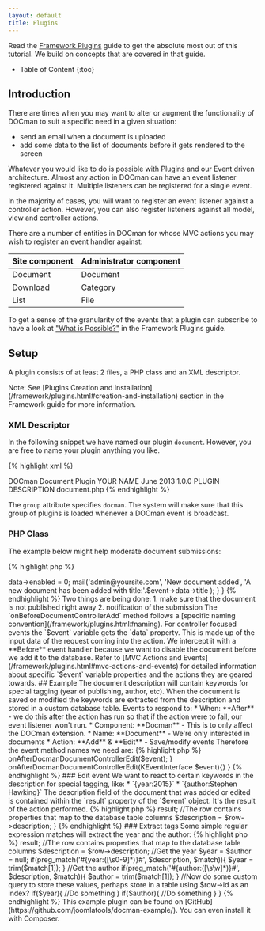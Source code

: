 ```yaml
---
layout: default
title: Plugins
---
```


Read the [Framework Plugins](/framework/plugins.html) guide to get the absolute most out of this tutorial. We build on concepts that are covered in that guide.

* Table of Content
{:toc}

## Introduction

There are times when you may want to alter or augment the functionality of DOCman to suit a specific need in a given situation:

* send an email when a document is uploaded
* add some data to the list of documents before it gets rendered to the screen

Whatever you would like to do is possible with Plugins and our Event driven architecture. Almost any action in DOCman can have an event listener registered against it. Multiple listeners can be registered for a single event.

In the majority of cases, you will want to register an event listener against a controller action. However, you can also register listeners against all model, view and controller actions.

There are a number of entities in DOCman for whose MVC actions you may wish to register an event handler against:

|Site component|Administrator component|
|-----------------|------------|
|Document| Document|
|Download|Category|
|List|File|

To get a sense of the granularity of the events that a plugin can subscribe to have a look at ["What is Possible?"](/framework/plugins.html#what-is-possible) in the Framework Plugins guide. 

## Setup

A plugin consists of at least 2 files, a PHP class and an XML descriptor. 

<span class="note">
Note: See [Plugins Creation and Installation](/framework/plugins.html#creation-and-installation) section in the Framework guide for more information.
</span>

### XML Descriptor

In the following snippet we have named our plugin `document`. However, you are free to name your plugin anything you like.

{% highlight xml %}
<?xml version="1.0" encoding="utf-8"?>
<extension version="2.5" type="plugin" group="docman">
    <name>DOCman Document Plugin</name>
    <author>YOUR NAME</author>
    <creationDate>June 2013</creationDate>
    <version>1.0.0</version>
    <description>PLUGIN DESCRIPTION</description>
    <files>
        <filename plugin="document">document.php</filename>
    </files>
</extension>
{% endhighlight %}

The `group` attribute specifies `docman`. The system will make sure that this group of plugins is loaded whenever a DOCman event is broadcast.

### PHP Class

The example below might help moderate document submissions:

{% highlight php %}
<?php
class PlgDocmanDocument extends PlgKoowaSubscriber
{
    public function onBeforeDocumentControllerAdd(KEventInterface $event)
    {
        //Do something like sending an email to an administrator and disabling the document
        $event->data->enabled = 0;
        mail('admin@yoursite.com',
            'New document added',
            'A new document has been added with title:'.$event->data->title
        );
    }
}
{% endhighlight %}

Two things are being done:

1. make sure that the document is not published right away
2. notification of the submission

The `onBeforeDocumentControllerAdd` method follows a [specific naming convention](/framework/plugins.html#naming).

For controller focused events the `$event` variable gets the `data` property. This is made up of the input data of the request coming into the action. We intercept it with a **Before** event handler because we want to disable the document before we add it to the database.

Refer to [MVC Actions and Events](/framework/plugins.html#mvc-actions-and-events) for detailed information about specific `$event` variable properties and the actions they are geared towards. 
 
## Example

The document description will contain keywords for special tagging (year of publishing, author, etc).
When the document is saved or modified the keywords are extracted from the description and stored in a custom database table.

Events to respond to:

* When: **After** - we do this after the action has run so that if the action were to fail, our event listener won't run.
* Component: **Docman** - This is to only affect the DOCman extension.
* Name: **Document** - We're only interested in documents
* Action: **Add** & **Edit** - Save/modify events

Therefore the event method names we need are:

{% highlight php %}
<?php
class PlgDocmanDocument extends PlgKoowaSubscriber
{
    onAfterDocmanDocumentControllerAdd(KEventInterface $event){}
    onAfterDocmanDocumentControllerEdit(KEventInterface $event){}
}
{% endhighlight %}

### Save event

Save events cover both `Add` and `Edit`. The simplest way to have both of these methods run the same code is have one call the other.

{% highlight php %}
<?php
class PlgKoowaDocman extends PlgKoowaSubscriber
{
    onAfterDocmanDocumentControllerAdd(KEventInterface $event)
    {
        return $this->onAfterDocmanDocumentControllerEdit($event);
    }
    onAfterDocmanDocumentControllerEdit(KEventInterface $event){}
}
{% endhighlight %}

### Edit event

We want to react to certain keywords in the description for special tagging, like:

* `{year:2015}`
* `{author:Stephen Hawking}`

The description field of the document that was added or edited is contained within the `result` property of the `$event` object. It's the result of the action performed.

{% highlight php %}
<?php
public function onAfterDocmanDocumentControllerEdit(KEventInterface $event)
{
    //The result of the controller action is stored in the "result" property
    $row = $event->result;
    //The row contains properties that map to the database table columns
    $description = $row->description;
}
{% endhighlight %}

### Extract tags

Some simple regular expression matches will extract the year and the author:

{% highlight php %}
<?php
public function onAfterDocmanDocumentControllerEdit(KEventInterface $event)
{
    //The result of the controller action is stored in the "result" property
    $row = $event->result;
    
    //The row contains properties that map to the database table columns
    $description = $row->description;
    
    //Get the year
    $year = $author = null;
    if(preg_match('#{year:([\s0-9]*)}#', $description, $match)){
        $year = trim($match[1]);
    }
    
    //Get the author
    if(preg_match('#{author:([\s\w]*)}#', $description, $match)){
        $author = trim($match[1]);
    }
    
    //Now do some custom query to store these values, perhaps store in a table using $row->id as an index?
    if($year){
        //Do something
    }
    
    if($author){
        //Do something
    }
}
{% endhighlight %}

This example plugin can be found on [GitHub](https://github.com/joomlatools/docman-example/). You can even install it with Composer.
